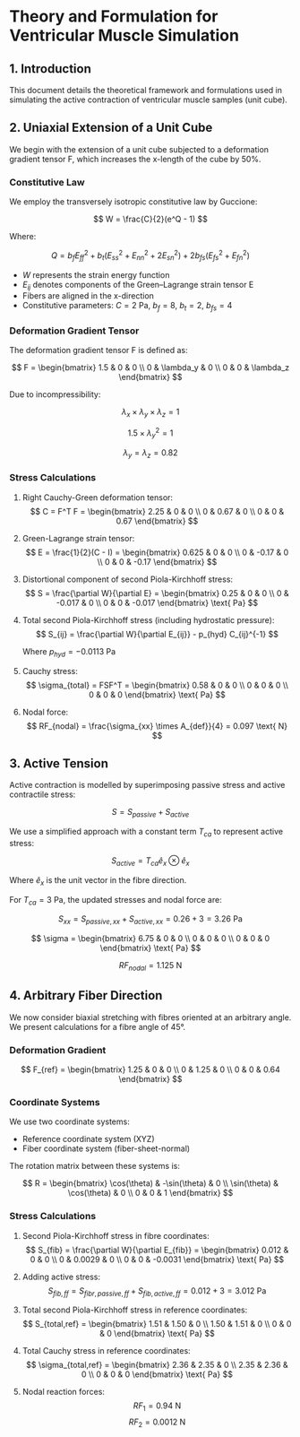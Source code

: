 # Theory and Formulation for Ventricular Muscle Simulation

## 1. Introduction

This document details the theoretical framework and formulations used in simulating the active contraction of ventricular muscle samples (unit cube).

## 2. Uniaxial Extension of a Unit Cube

We begin with the extension of a unit cube subjected to a deformation gradient tensor F, which increases the x-length of the cube by 50%.

### Constitutive Law

We employ the transversely isotropic constitutive law by Guccione:

$$
W = \frac{C}{2}(e^Q - 1)
$$

Where:

$$
Q = b_f E_{ff}^2 + b_t(E_{ss}^2 + E_{nn}^2 + 2E_{sn}^2) + 2b_{fs}(E_{fs}^2 + E_{fn}^2)
$$

- $W$ represents the strain energy function
- $E_{ij}$ denotes components of the Green–Lagrange strain tensor E
- Fibers are aligned in the x-direction
- Constitutive parameters: $C = 2$ Pa, $b_f = 8$, $b_t = 2$, $b_{fs} = 4$

### Deformation Gradient Tensor

The deformation gradient tensor F is defined as:

$$
F = \begin{bmatrix}
1.5 & 0 & 0 \\
0 & \lambda_y & 0 \\
0 & 0 & \lambda_z
\end{bmatrix}
$$

Due to incompressibility:

$$
\lambda_x \times \lambda_y \times \lambda_z = 1
$$

$$
1.5 \times \lambda_y^2 = 1
$$

$$
\lambda_y = \lambda_z = 0.82
$$

### Stress Calculations

1. Right Cauchy-Green deformation tensor:
   $$
   C = F^T F = \begin{bmatrix}
   2.25 & 0 & 0 \\
   0 & 0.67 & 0 \\
   0 & 0 & 0.67
   \end{bmatrix}
   $$

2. Green-Lagrange strain tensor:
   $$
   E = \frac{1}{2}(C - I) = \begin{bmatrix}
   0.625 & 0 & 0 \\
   0 & -0.17 & 0 \\
   0 & 0 & -0.17
   \end{bmatrix}
   $$

3. Distortional component of second Piola-Kirchhoff stress:
   $$
   S = \frac{\partial W}{\partial E} = \begin{bmatrix}
   0.25 & 0 & 0 \\
   0 & -0.017 & 0 \\
   0 & 0 & -0.017
   \end{bmatrix} \text{ Pa}
   $$

4. Total second Piola-Kirchhoff stress (including hydrostatic pressure):
   $$
   S_{ij} = \frac{\partial W}{\partial E_{ij}} - p_{hyd} C_{ij}^{-1}
   $$
   
   Where $p_{hyd} = -0.0113$ Pa

5. Cauchy stress:
   $$
   \sigma_{total} = FSF^T = \begin{bmatrix}
   0.58 & 0 & 0 \\
   0 & 0 & 0 \\
   0 & 0 & 0
   \end{bmatrix} \text{ Pa}
   $$

6. Nodal force:
   $$
   RF_{nodal} = \frac{\sigma_{xx} \times A_{def}}{4} = 0.097 \text{ N}
   $$

## 3. Active Tension

Active contraction is modelled by superimposing passive stress and active contractile stress:

$$
S = S_{passive} + S_{active}
$$

We use a simplified approach with a constant term $T_{ca}$ to represent active stress:

$$
S_{active} = T_{ca} \hat{e}_x \otimes \hat{e}_x
$$

Where $\hat{e}_x$ is the unit vector in the fibre direction.

For $T_{ca} = 3$ Pa, the updated stresses and nodal force are:

$$
S_{xx} = S_{passive,xx} + S_{active,xx} = 0.26 + 3 = 3.26 \text{ Pa}
$$

$$
\sigma = \begin{bmatrix}
6.75 & 0 & 0 \\
0 & 0 & 0 \\
0 & 0 & 0
\end{bmatrix} \text{ Pa}
$$

$$
RF_{nodal} = 1.125 \text{ N}
$$

## 4. Arbitrary Fiber Direction

We now consider biaxial stretching with fibres oriented at an arbitrary angle. We present calculations for a fibre angle of 45°.

### Deformation Gradient

$$
F_{ref} = \begin{bmatrix}
1.25 & 0 & 0 \\
0 & 1.25 & 0 \\
0 & 0 & 0.64
\end{bmatrix}
$$

### Coordinate Systems

We use two coordinate systems:
- Reference coordinate system (XYZ)
- Fiber coordinate system (fiber-sheet-normal)

The rotation matrix between these systems is:

$$
R = \begin{bmatrix}
\cos(\theta) & -\sin(\theta) & 0 \\
\sin(\theta) & \cos(\theta) & 0 \\
0 & 0 & 1
\end{bmatrix}
$$

### Stress Calculations

1. Second Piola-Kirchhoff stress in fibre coordinates:
   $$
   S_{fib} = \frac{\partial W}{\partial E_{fib}} = \begin{bmatrix}
   0.012 & 0 & 0 \\
   0 & 0.0029 & 0 \\
   0 & 0 & -0.0031
   \end{bmatrix} \text{ Pa}
   $$

2. Adding active stress:
   $$
   S_{fib,ff} = S_{fibr,passive,ff} + S_{fib,active,ff} = 0.012 + 3 = 3.012 \text{ Pa}
   $$

3. Total second Piola-Kirchhoff stress in reference coordinates:
   $$
   S_{total,ref} = \begin{bmatrix}
   1.51 & 1.50 & 0 \\
   1.50 & 1.51 & 0 \\
   0 & 0 & 0
   \end{bmatrix} \text{ Pa}
   $$

4. Total Cauchy stress in reference coordinates:
   $$
   \sigma_{total,ref} = \begin{bmatrix}
   2.36 & 2.35 & 0 \\
   2.35 & 2.36 & 0 \\
   0 & 0 & 0
   \end{bmatrix} \text{ Pa}
   $$

5. Nodal reaction forces:
   $$
   RF_1 = 0.94 \text{ N}
   $$
   $$
   RF_2 = 0.0012 \text{ N}
   $$

